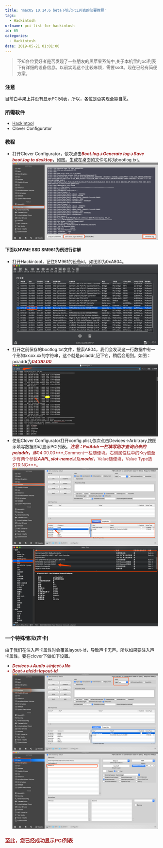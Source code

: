 ```yaml
---
title: 'macOS 10.14.6 beta下填充PCI列表的简要教程'
tags:
  - Hackintosh
urlname: pci-list-for-hackintosh
id: 65
categories:
  - Hackintosh
date: 2019-05-21 01:01:00
---
```


> 不知各位爱好者是否发现了一些朋友的黑苹果系统中,关于本机里的pci列表下有详细的设备信息。以前实现这个比较麻烦，需要ssdt。现在已经有简便方案。<!--more-->

### 注意
目前白苹果上并没有显示PCI列表，所以，各位是否实现全靠自愿。
### 所需软件
* <a href='http://headsoft.com.au/download/mac/Hackintool.zip'>Hackintool</a>
* Clover Configurator

### 教程
* 打开Clover Configurator，依次点击<font color=#A52A2A >***Boot.log->Generate log->Save boot.log to desktop***</font>，如图。生成在桌面的文件名称为bootlog.txt。
![](/images/pcilist-1.png)

#### 下面以NVME SSD SM961为例进行讲解
* 打开Hackintool，记住SM961的设备id，如图即为0xA804。
![](/images/pcilist-2.png)
* 打开之前保存的bootlog.txt文件，搜索A804，我们会发现这一行数据中有一个形如xx:xx.xx的字符串，这个就是pciaddr,记下它，稍后会用到。如图：pciaddr为<font color=#A52A2A >***04:00.00***</font>
![](/images/pcilist-3.png)
* 使用Clover Configurator打开config.plist,依次点击Devices->Arbitrary,按图示填写数据即可显示PCI列表。<font color=#A52A2A >***注意：PciAddr一栏填写刚才查询出来的pciaddr，即***04:00.00***,Comment一栏随便填。右侧属性栏中的Key值至少有两个参数***AAPL,slot-name***以及***model***，Value随便填，Value Type选STRING***。</font>
![](/images/pcilist-4.png)
![](/images/pcilist-5.png)

### 一个特殊情况(声卡)
由于我们在注入声卡属性时会覆盖layout-id，导致声卡无声。所以如果要注入声卡属性，要在clover下做如下设置。
* <font color=#A52A2A >***Devices->Audio->inject->No***<font>
* <font color=#A52A2A >***Boot->alcid=layout-id***<font>
![](/images/pcilist-6.png)
![](/images/pcilist-7.png)

### 至此，您已经成功显示PCI列表